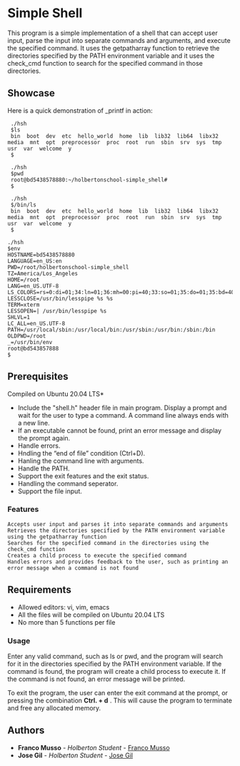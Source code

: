 #  Simple Shell

This program is a simple implementation of a shell that can accept user input, parse the input into separate commands and arguments, and execute the specified command.
It uses the getpatharray function to retrieve the directories specified by the PATH environment variable and it uses the check_cmd function to search for the specified command in those directories.

## Showcase
Here is a quick demonstration of _printf in action:

```
 ./hsh
 $ls
 bin  boot  dev  etc  hello_world  home  lib  lib32  lib64  libx32  media  mnt  opt  preprocessor  proc  root  run  sbin  srv  sys  tmp  usr  var  welcome  y
 $
```


```
 ./hsh
 $pwd
 root@bd5438578880:~/holbertonschool-simple_shell#
 $
```


```
 ./hsh
 $/bin/ls
 bin  boot  dev  etc  hello_world  home  lib  lib32  lib64  libx32  media  mnt  opt  preprocessor  proc  root  run  sbin  srv  sys  tmp  usr  var  welcome  y
 $
```
 ```
 ./hsh
 $env
 HOSTNAME=bd5438578880
 LANGUAGE=en_US:en
 PWD=/root/holbertonschool-simple_shell
 TZ=America/Los_Angeles
 HOME=/root
 LANG=en_US.UTF-8
 LS_COLORS=rs=0:di=01;34:ln=01;36:mh=00:pi=40;33:so=01;35:do=01;35:bd=40;33;01:cd=40;33;01:or=40;31;01:mi=00:su=37;41:sg=30;43:ca=30;41:tw=30;42:ow=34;42:st=37;44:ex=01;32:*.tar=01;31:*.tgz=01;31:*.arc=01;31:*.arj=01;31:*.taz=01;31:*.lha=01;31:*.lz4=01;31:*.lzh=01;31:*.lzma=01;31:*.tlz=01;31:*.txz=01;31:*.tzo=01;31:*.t7z=01;31:*.zip=01;31:*.z=01;31:*.dz=01;31:*.gz=01;31:*.lrz=01;31:*.lz=01;31:*.lzo=01;31:*.xz=01;31:*.zst=01;31:*.tzst=01;31:*.bz2=01;31:*.bz=01;31:*.tbz=01;31:*.tbz2=01;31:*.tz=01;31:*.deb=01;31:*.rpm=01;31:*.jar=01;31:*.war=01;31:*.ear=01;31:*.sar=01;31:*.rar=01;31:*.alz=01;31:*.ace=01;31:*.zoo=01;31:*.cpio=01;31:*.7z=01;31:*.rz=01;31:*.cab=01;31:*.wim=01;31:*.swm=01;31:*.dwm=01;31:*.esd=01;31:*.jpg=01;35:*.jpeg=01;35:*.mjpg=01;35:*.mjpeg=01;35:*.gif=01;35:*.bmp=01;35:*.pbm=01;35:*.pgm=01;35:*.ppm=01;35:*.tga=01;35:*.xbm=01;35:*.xpm=01;35:*.tif=01;35:*.tiff=01;35:*.png=01;35:*.svg=01;35:*.svgz=01;35:*.mng=01;35:*.pcx=01;35:*.mov=01;35:*.mpg=01;35:*.mpeg=01;35:*.m2v=01;35:*.mkv=01;35:*.webm=01;35:*.ogm=01;35:*.mp4=01;35:*.m4v=01;35:*.mp4v=01;35:*.vob=01;35:*.qt=01;35:*.nuv=01;35:*.wmv=01;35:*.asf=01;35:*.rm=01;35:*.rmvb=01;35:*.flc=01;35:*.avi=01;35:*.fli=01;35:*.flv=01;35:*.gl=01;35:*.dl=01;35:*.xcf=01;35:*.xwd=01;35:*.yuv=01;35:*.cgm=01;35:*.emf=01;35:*.ogv=01;35:*.ogx=01;35:*.aac=00;36:*.au=00;36:*.flac=00;36:*.m4a=00;36:*.mid=00;36:*.midi=00;36:*.mka=00;36:*.mp3=00;36:*.mpc=00;36:*.ogg=00;36:*.ra=00;36:*.wav=00;36:*.oga=00;36:*.opus=00;36:*.spx=00;36:*.xspf=00;36:
 LESSCLOSE=/usr/bin/lesspipe %s %s
 TERM=xterm
 LESSOPEN=| /usr/bin/lesspipe %s
 SHLVL=1
 LC_ALL=en_US.UTF-8
 PATH=/usr/local/sbin:/usr/local/bin:/usr/sbin:/usr/bin:/sbin:/bin
 OLDPWD=/root
 _=/usr/bin/env
 root@bd543857888
 $
```


## Prerequisites
Compiled on Ubuntu 20.04 LTS*

* Include the "shell.h" header file in main program. Display a prompt and wait for the user to type a command. A command line always ends with a new line.
* If an executable cannot be found, print an error message and display the prompt again.
* Handle errors.
* Hndling the “end of file” condition (Ctrl+D).
* Hanling the command line with arguments.
* Handle the PATH.
* Support the exit features and the exit status.
* Handling the command seperator.
* Support the file input.

###   Features

    Accepts user input and parses it into separate commands and arguments
    Retrieves the directories specified by the PATH environment variable using the getpatharray function
    Searches for the specified command in the directories using the check_cmd function
    Creates a child process to execute the specified command
    Handles errors and provides feedback to the user, such as printing an error message when a command is not found

## Requirements
- Allowed editors: vi, vim, emacs
- All the files will be compiled on Ubuntu 20.04 LTS
- No more than 5 functions per file


### Usage

 Enter any valid command, such as ls or pwd, and the program will search for it in the directories specified by the PATH environment variable.
If the command is found, the program will create a child process to execute it. If the command is not found, an error message will be printed.

To exit the program, the user can enter the exit command at the prompt, or pressing the combination **Ctrl. + d** . This will cause the program to terminate and free any allocated memory.

## Authors

* **Franco Musso** - *Holberton Student* - [Franco Musso](https://github.com/FrancoMuVa)
* **Jose Gil** - *Holberton Student* - [Jose Gil](https://github.com/JOTALGS)
